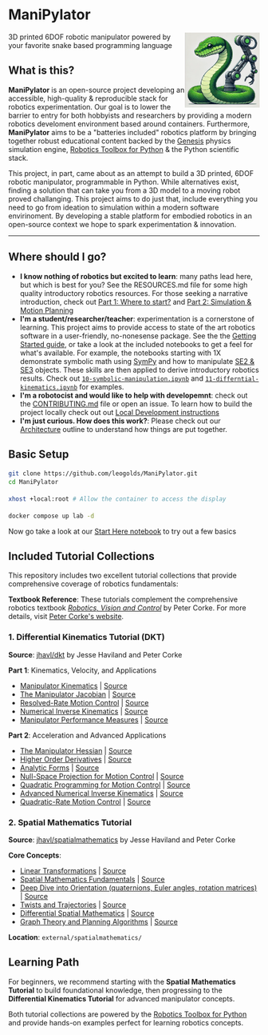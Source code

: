 # ManiPylator
<img src="docs/logo.webp" width="150" height="150" align="right">

3D printed 6DOF robotic manipulator powered by your favorite snake based programming language

## What is this?

**ManiPylator** is an open-source project developing an accessible, high-quality & reproducible stack for robotics experimentation. Our goal is to lower the barrier to entry for both hobbyists and researchers by providing a modern robotics develoment environment based around containers. Furthermore, **ManiPylator** aims to be a "batteries included" robotics platform by bringing together robust educational content backed by the [Genesis](https://genesis-world.readthedocs.io/en/latest/#) physics simulation engine, [Robotics Toolbox for Python](https://github.com/petercorke/robotics-toolbox-python) & the Python scientific stack. 

This project, in part, came about as an attempt to build a 3D printed, 6DOF robotic manipulator, programmable in Python. While alternatives exist, finding a solution that can take you from a 3D model to a moving robot proved challanging. This project aims to do just that, include everything you need to go from ideation to simulation within a modern software envirinoment. By developing a stable platform for embodied robotics in an open-source context we hope to spark experimentation & innovation.

---

## Where should I go?

- **I know nothing of robotics but excited to learn**: many paths lead here, but which is best for you? See the RESOURCES.md file for some high quality introductory robotics resources. For those seeking a narrative introduction, check out [Part 1: Where to start?](https://hackaday.io/project/197770-manipylator/log/232565-manipilator-part-1-where-to-start) and [Part 2: Simulation & Motion Planning](https://hackaday.io/project/197770-manipylator/log/240946-manipylator-part-2-simulation-motion-planning)
- **I'm a student/researcher/teacher**: experimentation is a cornerstone of learning. This project aims to provide access to state of the art robotics software in a user-friendly, no-nonesense package. See the the [Getting Started guide](docs/GETTING_STARTED.md), or take a look at the included notebooks to get a feel for what's available. For example, the notebooks starting with 1X demonstrate symbolic math using [SymPy](https://docs.sympy.org/) and how to manipulate [SE2 & SE3](https://bdaiinstitute.github.io/spatialmath-python/intro.html#spatial-math-classes) objects. These skills are then applied to derive introductory robotics results. Check out [`10-symbolic-manipulation.ipynb`](https://nbviewer.org/github/leogolds/ManiPylator/blob/main/10-symbolic-manipulation.ipynb) and [`11-differntial-kinematics.ipynb`](https://nbviewer.org/github/leogolds/ManiPylator/blob/main/11-differntial-kinematics.ipynb) for examples.
- **I'm a robotocist and would like to help with developemnt**: check out the [CONTRIBUTING.md](CONTRIBUTING.md) file or open an issue. To learn how to build the project locally check out out [Local Development instructions](docs/LOCAL_DEVELOPMENT.md)
- **I'm just curious. How does this work?**: Please check out our [Architecture](docs/ARCHITECTURE.md) outline to understand how things are put together.

## Basic Setup
``` bash
git clone https://github.com/leogolds/ManiPylator.git
cd ManiPylator

xhost +local:root # Allow the container to access the display

docker compose up lab -d
```
Now go take a look at our [Start Here notebook](http://localhost:8888/lab/tree/00-start-here.ipynb) to try out a few basics

## Included Tutorial Collections

This repository includes two excellent tutorial collections that provide comprehensive coverage of robotics fundamentals:

**Textbook Reference**: These tutorials complement the comprehensive robotics textbook [*Robotics, Vision and Control*](https://petercorke.com/wordpress/books/robotics-vision-control/) by Peter Corke. For more details, visit [Peter Corke's website](https://petercorke.com/).

### 1. Differential Kinematics Tutorial (DKT)
**Source**: [jhavl/dkt](https://github.com/jhavl/dkt) by Jesse Haviland and Peter Corke

**Part 1**: Kinematics, Velocity, and Applications
- [Manipulator Kinematics](http://localhost:8888/lab/tree/external/dkt/Part%201/1%20Manipulator%20Kinematics.ipynb) | [Source](https://github.com/jhavl/dkt/blob/main/Part%201/1%20Manipulator%20Kinematics.ipynb)
- [The Manipulator Jacobian](http://localhost:8888/lab/tree/external/dkt/Part%201/2%20The%20Manipulator%20Jacobian.ipynb) | [Source](https://github.com/jhavl/dkt/blob/main/Part%201/2%20The%20Manipulator%20Jacobian.ipynb)
- [Resolved-Rate Motion Control](http://localhost:8888/lab/tree/external/dkt/Part%201/3%20Resolved-Rate%20Motion%20Control.ipynb) | [Source](https://github.com/jhavl/dkt/blob/main/Part%201/3%20Resolved-Rate%20Motion%20Control.ipynb)
- [Numerical Inverse Kinematics](http://localhost:8888/lab/tree/external/dkt/Part%201/4%20Numerical%20Inverse%20Kinematics.ipynb) | [Source](https://github.com/jhavl/dkt/blob/main/Part%201/4%20Numerical%20Inverse%20Kinematics.ipynb)
- [Manipulator Performance Measures](http://localhost:8888/lab/tree/external/dkt/Part%201/5%20Manipulator%20Performance%20Measures.ipynb) | [Source](https://github.com/jhavl/dkt/blob/main/Part%201/5%20Manipulator%20Performance%20Measures.ipynb)

**Part 2**: Acceleration and Advanced Applications
- [The Manipulator Hessian](http://localhost:8888/lab/tree/external/dkt/Part%202/1%20The%20Manipulator%20Hessian.ipynb) | [Source](https://github.com/jhavl/dkt/blob/main/Part%202/1%20The%20Manipulator%20Hessian.ipynb)
- [Higher Order Derivatives](http://localhost:8888/lab/tree/external/dkt/Part%202/2%20Higher%20Order%20Derivatives.ipynb) | [Source](https://github.com/jhavl/dkt/blob/main/Part%202/2%20Higher%20Order%20Derivatives.ipynb)
- [Analytic Forms](http://localhost:8888/lab/tree/external/dkt/Part%202/3%20Analytic%20Forms.ipynb) | [Source](https://github.com/jhavl/dkt/blob/main/Part%202/3%20Analytic%20Forms.ipynb)
- [Null-Space Projection for Motion Control](http://localhost:8888/lab/tree/external/dkt/Part%202/4%20Null-Space%20Projection%20for%20Motion%20Control.ipynb) | [Source](https://github.com/jhavl/dkt/blob/main/Part%202/4%20Null-Space%20Projection%20for%20Motion%20Control.ipynb)
- [Quadratic Programming for Motion Control](http://localhost:8888/lab/tree/external/dkt/Part%202/5%20Quadratic%20Programming%20for%20Motion%20Control.ipynb) | [Source](https://github.com/jhavl/dkt/blob/main/Part%202/5%20Quadratic%20Programming%20for%20Motion%20Control.ipynb)
- [Advanced Numerical Inverse Kinematics](http://localhost:8888/lab/tree/external/dkt/Part%202/6%20Advanced%20Numerical%20Inverse%20Kinematics.ipynb) | [Source](https://github.com/jhavl/dkt/blob/main/Part%202/6%20Advanced%20Numerical%20Inverse%20Kinematics.ipynb)
- [Quadratic-Rate Motion Control](http://localhost:8888/lab/tree/external/dkt/Part%202/7%20Quadratic-Rate%20Motion%20Control.ipynb) | [Source](https://github.com/jhavl/dkt/blob/main/Part%202/7%20Quadratic-Rate%20Motion%20Control.ipynb)

### 2. Spatial Mathematics Tutorial
**Source**: [jhavl/spatialmathematics](https://github.com/jhavl/spatialmathematics) by Jesse Haviland and Peter Corke

**Core Concepts**:
- [Linear Transformations](http://localhost:8888/lab/tree/external/spatialmathematics/0%20Linear%20Transformations.ipynb) | [Source](https://github.com/jhavl/spatialmathematics/blob/main/0%20Linear%20Transformations.ipynb)
- [Spatial Mathematics Fundamentals](http://localhost:8888/lab/tree/external/spatialmathematics/1%20Spatial%20Mathematics.ipynb) | [Source](https://github.com/jhavl/spatialmathematics/blob/main/1%20Spatial%20Mathematics.ipynb)
- [Deep Dive into Orientation (quaternions, Euler angles, rotation matrices)](http://localhost:8888/lab/tree/external/spatialmathematics/2%20Deep%20Dive%20into%20Orientation.ipynb) | [Source](https://github.com/jhavl/spatialmathematics/blob/main/2%20Deep%20Dive%20into%20Orientation.ipynb)
- [Twists and Trajectories](http://localhost:8888/lab/tree/external/spatialmathematics/3%20Twists%20and%20Trajectories.ipynb) | [Source](https://github.com/jhavl/spatialmathematics/blob/main/3%20Twists%20and%20Trajectories.ipynb)
- [Differential Spatial Mathematics](http://localhost:8888/lab/tree/external/spatialmathematics/4%20Differential%20Spatial%20Mathematics.ipynb) | [Source](https://github.com/jhavl/spatialmathematics/blob/main/4%20Differential%20Spatial%20Mathematics.ipynb)
- [Graph Theory and Planning Algorithms](http://localhost:8888/lab/tree/external/spatialmathematics/5%20Graph%20Theory%20and%20Planning%20Algorithms.ipynb) | [Source](https://github.com/jhavl/spatialmathematics/blob/main/5%20Graph%20Theory%20and%20Planning%20Algorithms.ipynb)

**Location**: `external/spatialmathematics/`

## Learning Path

For beginners, we recommend starting with the **Spatial Mathematics Tutorial** to build foundational knowledge, then progressing to the **Differential Kinematics Tutorial** for advanced manipulator concepts.

Both tutorial collections are powered by the [Robotics Toolbox for Python](https://github.com/petercorke/robotics-toolbox-python) and provide hands-on examples perfect for learning robotics concepts.